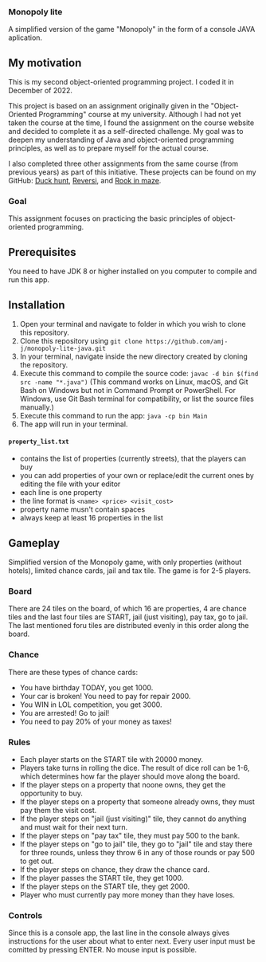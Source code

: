 ### Monopoly lite

A simplified version of the game "Monopoly" in the form of a console JAVA aplication.

## My motivation
This is my second object-oriented programming project. I coded it in December of 2022.

This project is based on an assignment originally given in the "Object-Oriented Programming" course at my university.
Although I had not yet taken the course at the time, I found the assignment on the course website and decided to complete it as a self-directed challenge.
My goal was to deepen my understanding of Java and object-oriented programming principles, as well as to prepare myself for the actual course.

I also completed three other assignments from the same course (from previous years) as part of this initiative. 
These projects can be found on my GitHub: [Duck hunt](https://github.com/amj-j/duck-hunt-java), [Reversi](https://github.com/amj-j/reversi-java), and [Rook in maze](https://github.com/amj-j/rook-in-maze-java).

### Goal
This assignment focuses on practicing the basic principles of object-oriented programming.

## Prerequisites
You need to have JDK 8 or higher installed on you computer to compile and run this app.

## Installation
1. Open your terminal and navigate to folder in which you wish to clone this repository.
2. Clone this repository using ```git clone https://github.com/amj-j/monopoly-lite-java.git```
3. In your terminal, navigate inside the new directory created by cloning the repository.
4. Execute this command to compile the source code: ```javac -d bin $(find src -name "*.java")``` (This command works on Linux, macOS, and Git Bash on Windows but not in Command Prompt or PowerShell. For Windows, use Git Bash terminal for compatibility, or list the source files manually.)
5. Execute this command to run the app: ```java -cp bin Main```
6. The app will run in your terminal.

#### ```property_list.txt```
  - contains the list of properties (currently streets), that the players can buy
  - you can add properties of your own or replace/edit the current ones by editing the file with your editor
  - each line is one property
  - the line format is ```<name> <price> <visit_cost>```
  - property name musn't contain spaces
  - always keep at least 16 properties in the list

## Gameplay

Simplified version of the Monopoly game, with only properties \(without hotels\), limited chance cards, jail and tax tile. The game is for 2-5 players. 

### Board
There are 24 tiles on the board, of which 16 are properties, 4 are chance tiles and the last four tiles are START, jail (just visiting), pay tax, go to jail. The last mentioned foru tiles are distributed evenly in this order along the board.

### Chance
There are these types of chance cards:
- You have birthday TODAY, you get 1000.
- Your car is broken! You need to pay for repair 2000.
- You WIN in LOL competition, you get 3000.
- You are arrested! Go to jail!
- You need to pay 20% of your money as taxes!

### Rules
- Each player starts on the START tile with 20000 money.
- Players take turns in rolling the dice. The result of dice roll can be 1-6, which determines how far the player should move along the board.
- If the player steps on a property that noone owns, they get the opportunity to buy.
- If the player steps on a property that someone already owns, they must pay them the visit cost.
- If the player steps on "jail \(just visiting\)" tile, they cannot do anything and must wait for their next turn.
- If the player steps on "pay tax" tile, they must pay 500 to the bank.
- If the player steps on "go to jail" tile, they go to "jail" tile and stay there for three rounds, unless they throw 6 in any of those rounds or pay 500 to get out.
- If the player steps on chance, they draw the chance card.
- If the player passes the START tile, they get 1000.
- If the player steps on the START tile, they get 2000.
- Player who must currently pay more money than they have loses.

### Controls
Since this is a console app, the last line in the console always gives instructions for the user about what to enter next. Every user input must be comitted by pressing ENTER. No mouse input is possible.
